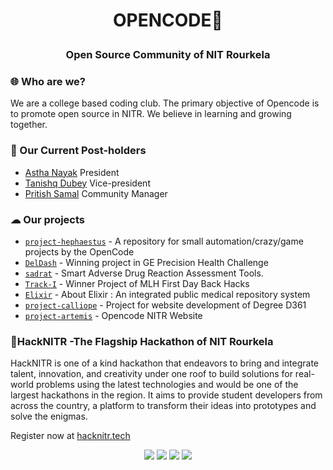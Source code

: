 <h1><p align="center">OPENCODE👋</p></h1>
<h3><p align="center">Open Source Community of NIT Rourkela</p></h3>


<div align="center">

</div>

### 🌐 Who are we?

We are a college based coding club. The primary objective of Opencode is to promote open source in NITR. We believe in learning and growing together.

### 🚀 Our Current Post-holders

- [Astha Nayak](https://www.github.com/nayakastha) President
- [Tanishq Dubey](https://www.github.com/tanishq12442) Vice-president
- [Pritish Samal](https://www.github.com/CIPHERTron) Community Manager

### ☁ Our projects

- [`project-hephaestus`](https://github.com/opencodenitr/hephaestus) - A repository for small automation/crazy/game projects by the OpenCode
- [`DelDash`](https://github.com/opencodenitr/DelDash) - Winning project in GE Precision Health Challenge
- [`sadrat`](https://github.com/opencodenitr/sadrat) - Smart Adverse Drug Reaction Assessment Tools.
- [`Track-I`](https://github.com/opencodenitr/track-I) - Winner Project of MLH First Day Back Hacks
- [`Elixir`](https://github.com/opencodenitr/Elixir) - About
Elixir : An integrated public medical repository system
- [`project-calliope`](https://github.com/opencodenitr/project-calliope) - Project for website development of Degree D361
- [`project-artemis`](https://github.com/opencodenitr/project-artemis) - Opencode NITR Website
  
### 🤖HackNITR -The Flagship Hackathon of NIT Rourkela

HackNITR is one of a kind hackathon that endeavors to bring and integrate talent, innovation, and creativity under one roof to build solutions for real-world problems using the latest technologies and would be one of the largest hackathons in the region. It aims to provide student developers from across the country, a platform to transform their ideas into prototypes and solve the enigmas.

Register now at [hacknitr.tech](https://hacknitr.tech/)
  

<div align="center" >
 <a href="https://github.com/opencodenitr"><img src="https://img.icons8.com/dotty/1x/github.png"/></a>
 <a href="https://www.facebook.com/OpenCodeCommunity"><img src="https://img.icons8.com/dotty/1x/facebook-circled.png"/></a>
 <a href="https://instagram.com/opencode.nitr/"><img src="https://img.icons8.com/dotty/1x/instagram-new.png"/></a>
 <a href="mailto:communityopencode@gmail.com"><img src="https://img.icons8.com/dotty/1x/comments.png"/></a>
</div>
